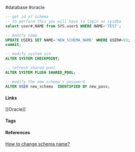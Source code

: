 #database #oracle
```sql
-- get id of schema
-- to perform this you will have to login as sysdba
select user#,NAME from SYS.user$ WHERE NAME='TEST';

-- modify name
UPDATE USER$ SET NAME='NEW_SCHEMA_NAME' WHERE USER#=93;
commit;

-- modify system scn
ALTER SYSTEM CHECKPOINT;

-- refresh shared pool
ALTER SYSTEM FLUSH SHARED_POOL;

-- modify the new schema's password
ALTER USER new_schema  IDENTIFIED BY new_pass;

```

#### Links
[[Oracle]]
#### Tags

#### References
[How to change schema name?](https://stackoverflow.com/questions/18730850/how-to-change-schema-name)
